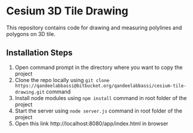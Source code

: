 # Cesium 3D Tile Drawing
This repository contains code for drawing and measuring polylines and polygons on 3D tile.

## Installation Steps
1. Open command prompt in the directory where you want to copy the project
2. Clone the repo locally using `git clone https://qandeelabbassi@bitbucket.org/qandeelabbassi/cesium-tile-drawing.git` command
3. Install node modules using `npm install` command in root folder of the project
4. Start the server using `node server.js` command in root folder of the project
5. Open this link http://localhost:8080/app/index.html in browser